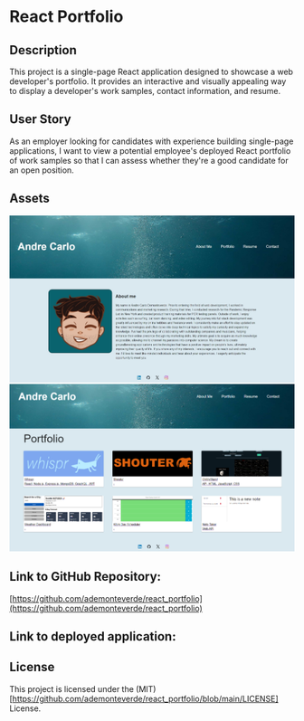 # React Portfolio

## Description

This project is a single-page React application designed to showcase a web developer's portfolio. It provides an interactive and visually appealing way to display a developer's work samples, contact information, and resume. 

## User Story

As an employer looking for candidates with experience building single-page applications, I want to view a potential employee's deployed React portfolio of work samples so that I can assess whether they're a good candidate for an open position.

## Assets

![Portfolio demo](./public/portfolio_demo1.png)
![Portfolio demo](./public/portfolio_demo2.png)


## Link to GitHub Repository:

[https://github.com/ademonteverde/react_portfolio](https://github.com/ademonteverde/react_portfolio)

## Link to deployed application:

[]()

## License

This project is licensed under the (MIT)[https://github.com/ademonteverde/react_portfolio/blob/main/LICENSE] License.